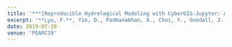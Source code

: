 ```yaml
---
title: '***[Reproducible Hydrological Modeling with CyberGIS-Jupyter: A Case Study on SUMMA](https://dl.acm.org/doi/abs/10.1145/3332186.3333052)***'
excerpt: '**Lyu, F.**, Yin, D., Padmanabhan, A., Choi, Y., Goodall, J., Castronova, A., Tarboton, D., Wang, S.(2019). Reproducible Hydrological Modeling with CyberGIS-Jupyter: A Case Study on SUMMA. In Proceedings of the Practice and Experience in Advanced Research Computing on Rise of the Machines learning. Association for Computing Machinery, New York, NY, USA, Article 95, 1–3.'
date: 2019-07-28
venue: 'PEARC19'
---
```

